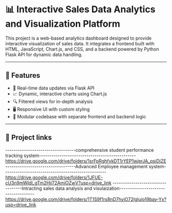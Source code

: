 # 📊 Interactive Sales Data Analytics and Visualization Platform

This project is a web-based analytics dashboard designed to provide interactive visualization of sales data. It integrates a frontend built with HTML, JavaScript, Chart.js, and CSS, and a backend powered by Python Flask API for dynamic data handling.

---

## 🌟 Features

- 🔄 Real-time data updates via Flask API
- 📈 Dynamic, interactive charts using Chart.js
- 🔍 Filtered views for in-depth analysis
- 🖥️ Responsive UI with custom styling
- 🧩 Modular codebase with separate frontend and backend logic

---

## 📁 Project links
----------------------------------comprehensive student performance tracking system-----------------------------------------------
https://drive.google.com/drive/folders/1srFpRghfvkDT1rYEP1wjerJA_psjDjZE
----------------------------------Advanced Employee management system--------------------------------------------------
https://drive.google.com/drive/folders/1JFUE-cU3n9mWIdl_gTm2Hij72AmiOZwV?usp=drive_link 
----------------------------------Intracting sales data analysis and visulaization------------------------------------
https://drive.google.com/drive/folders/1T1S9f1rs8nD7hyjO72lgIuio19bay-Yx?usp=drive_link 
